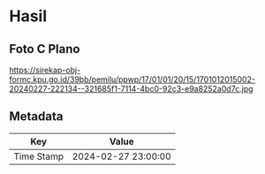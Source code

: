 # Hasil

## Foto C Plano

https://sirekap-obj-formc.kpu.go.id/39bb/pemilu/ppwp/17/01/01/20/15/1701012015002-20240227-222134--321685f1-7114-4bc0-92c3-e9a8252a0d7c.jpg


## Metadata

| Key        | Value               |
| ---------- | ------------------- |
| Time Stamp | 2024-02-27 23:00:00 |



